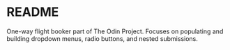# README

One-way flight booker part of The Odin Project.
Focuses on populating and building dropdown menus, radio buttons, and nested submissions.